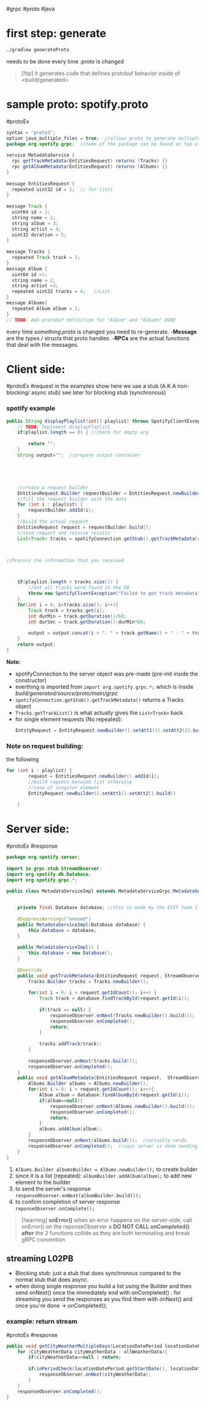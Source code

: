 
#grpc #proto #java
# first step: generate
```bash
./gradlew generateProto
```
needs to be done every time .proto is changed
>[!tip] it generates code that defines protobuf behavior inside of <build/generated>



# sample proto: spotify.proto 
#protoEx
```java
syntax = "proto3";  
option java_multiple_files = true;  //allows proto to generate multiple files(better maintainability)
package org.spotify.grpc;  //name of the package can be found on top of .java files of that class
  
service MetadataService {  
  rpc getTrackMetadata(EntitiesRequest) returns (Tracks) {}  
  rpc getAlbumMetadata(EntitiesRequest) returns (Albums) {}  
}  
  
message EntitiesRequest {  
  repeated uint32 id = 1;  // for lists
}  
  
message Track {  
  uint64 id = 1;  
  string name = 2;  
  string album = 3;  
  string artist = 4;  
  uint32 duration = 5;  
}  
  
message Tracks {  
  repeated Track track = 1;  
}  
message Album {  
  uint64 id =1;  
  string name = 2;  
  string artist =3;  
  repeated uint32 tracks = 4;   //List
}  
message Albums{  
  repeated Album album = 1;  
}  
// TODO: Add protobuf definition for "Album" and "Albums" DONE
```

every time *something.proto* is changed you need to re-generate.
-**Message** are the types / structs that proto handles.
-**RPCs** are the actual functions that deal with the messages.

# Client side:
#protoEx #request 
in the examples show here we use a stub (A.K.A non-blocking/ async stub) see later for blocking stub (synchronous)
### spotify example
```java
public String displayPlaylist(int[] playlist) throws SpotifyClientException {  
    // TODO: Implement displayPlaylist     
    if(playlist.length == 0) { //check for empty arg 
    
        return "";  
    }  
    String output="";  //prepare output container





    //create a request builder
	EntitiesRequest.Builder requestBuilder = EntitiesRequest.newBuilder();
	//fill the request builder with the data
    for (int i : playlist) {  
        requestBuilder.addId(i);
    }  
    //build the actual request
	EntitiesRequest request = requestBuilder.build();
	//send request and receive results
    List<Track> tracks = spotifyConnection.getStub().getTrackMetadata(request).getTrackList(); 



//Process the information that you received



    if(playlist.length > tracks.size()) {  
        //not all tracks were found in the DB  
        throw new SpotifyClientException("Failed to get track metadata");  
    }  
    for(int i = 0; i<tracks.size(); i++){  
        Track track = tracks.get(i);  
        int durMin = track.getDuration()/60;  
        int durSec = track.getDuration()-durMin*60;  
  
        output = output.concat(i + ". " + track.getName() + " - " + track.getArtist() + " (" + String.format("%d:", durMin) + String.format("%02d)\n", durSec));  
    }  
    return output;  
}
```
**Note:** 
- spotifyConnection to the server object was pre-made (pre-init inside the constructor)
- everthing is imported from `import org.spotify.grpc.*;` which is inside *build/generated/source/proto/main/grpc*
- `spotifyConnection.getStub().getTrackMetadata()` returns a Tracks object
- `Tracks.getTrackList()` is what actually gives the `List<Track>` back
- for single element requests (No repeated):
	``` java 
	EntityRequest = EntityRequest.newBuilder().setAtt1(1).setAtt2(2).build(); 
	``` 
### Note on request building:
the following
``` java
for (int i : playlist) {  
        request = EntitiesRequest.newBuilder().addId(i);
        //build request because list otherwise 
        //case of singular element
        EntityRequest.newBuilder().setAtt1().setAtt2().build()
        
    }  

```

# Server side:
#protoEx #response 
```java
package org.spotify.server;  
  
import io.grpc.stub.StreamObserver;  
import org.spotify.db.Database;  
import org.spotify.grpc.*;  
  
public class MetadataServiceImpl extends MetadataServiceGrpc.MetadataServiceImplBase {  //this parent class is the one generated by ProtoBuf


    private final Database database; //this is made my the EIST team I'm pretty sure  
  
    @SuppressWarnings("unused")  
    public MetadataServiceImpl(Database database) {  
        this.database = database;  
    }  
  
    public MetadataServiceImpl() {  
        this.database = new Database();  
    }  
  
    @Override  
    public void getTrackMetadata(EntitiesRequest request, StreamObserver<Tracks> responseObserver) {  
        Tracks.Builder tracks = Tracks.newBuilder();  
  
        for(int i = 0; i < request.getIdCount(); i++) {  
            Track track = database.findTrackById(request.getId(i));  
  
            if(track == null) {  
                responseObserver.onNext(Tracks.newBuilder().build());  
                responseObserver.onCompleted();  
                return;  
            }  
  
            tracks.addTrack(track);  
        }  
  
        responseObserver.onNext(tracks.build());  
        responseObserver.onCompleted();  
    }  
    public void getAlbumMetadata(EntitiesRequest request,  StreamObserver<Albums> responseObserver){  
        Albums.Builder albums = Albums.newBuilder();  
        for(int i = 0; i < request.getIdCount(); i++){  
            Album album = database.findAlbumById(request.getId(i));  
            if(album==null){  
                responseObserver.onNext(Albums.newBuilder().build());  
                responseObserver.onCompleted();  
                return;  
            }  
            albums.addAlbum(album);  
        }  
        responseObserver.onNext(albums.build());  //actually sends
        responseObserver.onCompleted();  //says server is done sending
    }  
}

```
1. ` Albums.Builder albumsBuilder = Albums.newBuilder(); `  to create builder
2. since it is a list (repeated): `albumBuilder.addAlbum(album);` to add new element to the builder
3. to send the server's response `responseObserver.onNext(albumBuilder.build());` 
4. to confirm completion of server response `reponseObserver.onComplete();` 
>[!warning] **onError()**
>when an error happens on the server-side, call onError() on the reponseObserver a **DO NOT CALL onCompleted() after** 
>the 2 functions collide as they are both terminating and break gRPC convention

## streaming L02PB
- Blocking stub: just a stub that does synchronous compared to the normal stub that does async.
- when doing single response you build a list using the Builder and then send onNext() once the immediately end with onCompleted() . for streaming you send the responses as you find them with onNext() and once you're done -> onCompleted();
### example: return stream 
#protoEx #response 
```java
public void getCityWeatherMultipleDays(LocationDatePeriod locationDatePeriod, StreamObserver<CityWeatherData> responseObserver){  
    for (CityWeatherData cityWeatherData : allWeatherData){  
        if(cityWeatherData==null ) return;  
  
        if(inPeriodCheck(locationDatePeriod.getStartDate(), locationDatePeriod.getEndDate(), cityWeatherData.getLocationDate().getDate()) && cityWeatherData.getLocationDate().getLocation().equals(locationDatePeriod.getLocation())){  
            responseObserver.onNext(cityWeatherData);  
        }  
    }  
    responseObserver.onCompleted();  
}
```

